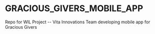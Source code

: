 # GRACIOUS_GIVERS_MOBILE_APP
Repo for WIL Project -- Vita Innovations Team developing mobile app for Gracious Givers
